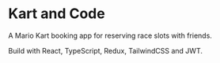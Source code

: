 # Kart and Code

A Mario Kart booking app for reserving race slots with friends.

Build with React, TypeScript, Redux, TailwindCSS and JWT.
